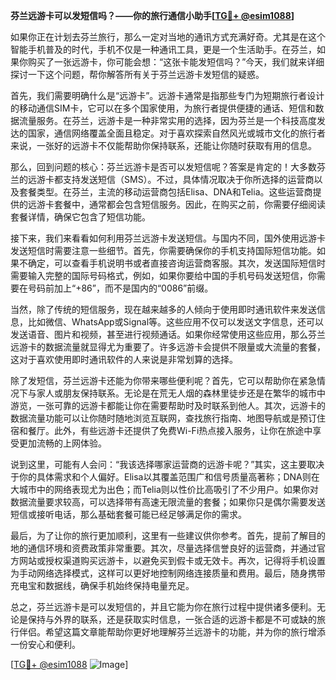 **芬兰远游卡可以发短信吗？——你的旅行通信小助手[[TG💪+ @esim1088](https://t.me/s/esim1088)]**

如果你正在计划去芬兰旅行，那么一定对当地的通讯方式充满好奇。尤其是在这个智能手机普及的时代，手机不仅是一种通讯工具，更是一个生活助手。在芬兰，如果你购买了一张远游卡，你可能会想：“这张卡能发短信吗？”今天，我们就来详细探讨一下这个问题，帮你解答所有关于芬兰远游卡发短信的疑惑。

首先，我们需要明确什么是“远游卡”。远游卡通常是指那些专门为短期旅行者设计的移动通信SIM卡，它可以在多个国家使用，为旅行者提供便捷的通话、短信和数据流量服务。在芬兰，远游卡是一种非常实用的选择，因为芬兰是一个科技高度发达的国家，通信网络覆盖全面且稳定。对于喜欢探索自然风光或城市文化的旅行者来说，一张好的远游卡不仅能帮助你保持联系，还能让你随时获取有用的信息。

那么，回到问题的核心：芬兰远游卡是否可以发短信呢？答案是肯定的！大多数芬兰的远游卡都支持发送短信（SMS）。不过，具体情况取决于你所选择的运营商以及套餐类型。在芬兰，主流的移动运营商包括Elisa、DNA和Telia。这些运营商提供的远游卡套餐中，通常都会包含短信服务。因此，在购买之前，你需要仔细阅读套餐详情，确保它包含了短信功能。

接下来，我们来看看如何利用芬兰远游卡发送短信。与国内不同，国外使用远游卡发送短信时需要注意一些细节。首先，你需要确保你的手机支持国际短信功能。如果不确定，可以查看手机说明书或者直接咨询运营商客服。其次，发送国际短信时需要输入完整的国际号码格式，例如，如果你要给中国的手机号码发送短信，你需要在号码前加上“+86”，而不是国内的“0086”前缀。

当然，除了传统的短信服务，现在越来越多的人倾向于使用即时通讯软件来发送信息，比如微信、WhatsApp或Signal等。这些应用不仅可以发送文字信息，还可以发送语音、图片和视频，甚至进行视频通话。如果你经常使用这些应用，那么芬兰远游卡的数据流量就显得尤为重要了。许多远游卡会提供不限量或大流量的套餐，这对于喜欢使用即时通讯软件的人来说是非常划算的选择。

除了发短信，芬兰远游卡还能为你带来哪些便利呢？首先，它可以帮助你在紧急情况下与家人或朋友保持联系。无论是在荒无人烟的森林里徒步还是在繁华的城市中游览，一张可靠的远游卡都能让你在需要帮助时及时联系到他人。其次，远游卡的数据流量功能可以让你随时随地浏览互联网，查找旅行指南、地图导航或是预订住宿和餐厅。此外，有些远游卡还提供了免费Wi-Fi热点接入服务，让你在旅途中享受更加流畅的上网体验。

说到这里，可能有人会问：“我该选择哪家运营商的远游卡呢？”其实，这主要取决于你的具体需求和个人偏好。Elisa以其覆盖范围广和信号质量高著称；DNA则在大城市中的网络表现尤为出色；而Telia则以性价比高吸引了不少用户。如果你对数据流量要求较高，可以选择带有高速无限流量的套餐；如果你只是偶尔需要发送短信或接听电话，那么基础套餐可能已经足够满足你的需求。

最后，为了让你的旅行更加顺利，这里有一些建议供你参考。首先，提前了解目的地的通信环境和资费政策非常重要。其次，尽量选择信誉良好的运营商，并通过官方网站或授权渠道购买远游卡，以避免买到假卡或无效卡。再次，记得将手机设置为手动网络选择模式，这样可以更好地控制网络连接质量和费用。最后，随身携带充电宝和数据线，确保手机始终保持电量充足。

总之，芬兰远游卡是可以发短信的，并且它能为你在旅行过程中提供诸多便利。无论是保持与外界的联系，还是获取实时信息，一张合适的远游卡都是不可或缺的旅行伴侣。希望这篇文章能帮助你更好地理解芬兰远游卡的功能，并为你的旅行增添一份安心和便利。

[[TG💪+ @esim1088](https://t.me/s/esim1088) ![Image](https://i.postimg.cc/4NQfJmqS/Snipaste-2025-05-13-00-14-12.png)]
